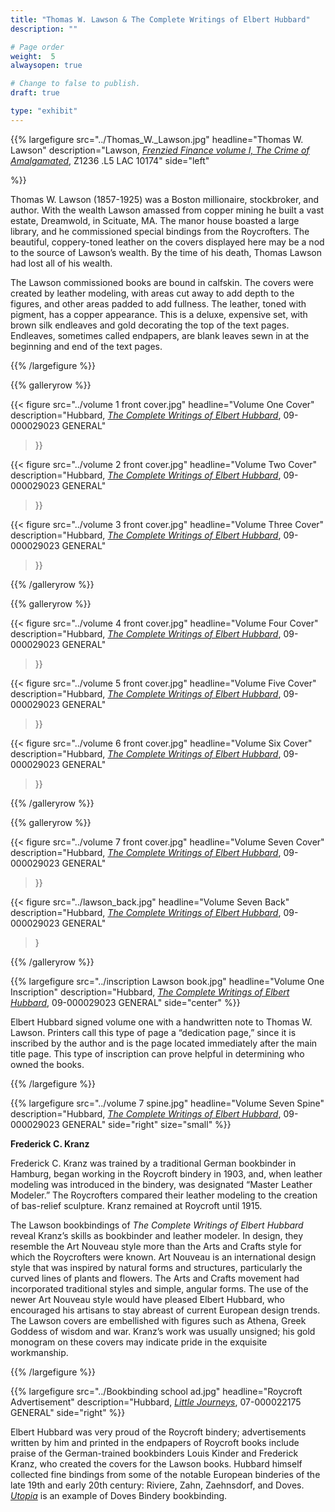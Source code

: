 ```yaml
---
title: "Thomas W. Lawson & The Complete Writings of Elbert Hubbard"
description: ""

# Page order
weight:  5
alwaysopen: true

# Change to false to publish.
draft: true

type: "exhibit"
---
```

{{% largefigure src="../Thomas_W._Lawson.jpg"
           headline="Thomas W. Lawson"
           description="Lawson, *[Frenzied Finance volume I, The Crime of Amalgamated](https://bc-primo.hosted.exlibrisgroup.com/primo-explore/fulldisplay?docid=ALMA-BC21328502220001021&context=L&vid=bclib_new&search_scope=bcl&tab=bcl_only&lang=en_US)*, Z1236 .L5 LAC 10174"
           side="left"
		   
		   
%}}

Thomas W. Lawson (1857-1925) was a Boston millionaire, stockbroker, and author. With the wealth Lawson amassed from copper mining he built a vast estate, Dreamwold, in Scituate, MA. The manor house boasted a large library, and he commissioned special bindings from the Roycrofters. The beautiful, coppery-toned leather on the covers displayed here may be a nod to the source of Lawson’s wealth. By the time of his death, Thomas Lawson had lost all of his wealth.   

The Lawson commissioned books are bound in calfskin. The covers were created by leather modeling, with areas cut away to add depth to the figures, and other areas padded to add fullness. The leather, toned with pigment, has a copper appearance. This is a deluxe, expensive set, with brown silk endleaves and gold decorating the top of the text pages. Endleaves, sometimes called endpapers, are blank leaves sewn in at the beginning and end of the text pages.

{{% /largefigure %}}



{{% galleryrow %}}


{{< figure src="../volume 1 front cover.jpg"
           headline="Volume One Cover"
           description="Hubbard, [*The Complete Writings of Elbert Hubbard*](https://bc-primo.hosted.exlibrisgroup.com/primo-explore/fulldisplay?docid=ALMA-BC21367055880001021&context=L&vid=bclib_new&search_scope=bcl&tab=bcl_only&lang=en_US), 09-000029023 GENERAL"
>}}

{{< figure src="../volume 2 front cover.jpg"
           headline="Volume Two Cover"
           description="Hubbard, [*The Complete Writings of Elbert Hubbard*](https://bc-primo.hosted.exlibrisgroup.com/primo-explore/fulldisplay?docid=ALMA-BC21367055880001021&context=L&vid=bclib_new&search_scope=bcl&tab=bcl_only&lang=en_US), 09-000029023 GENERAL"
>}}

{{< figure src="../volume 3 front cover.jpg"
           headline="Volume Three Cover"
           description="Hubbard, [*The Complete Writings of Elbert Hubbard*](https://bc-primo.hosted.exlibrisgroup.com/primo-explore/fulldisplay?docid=ALMA-BC21367055880001021&context=L&vid=bclib_new&search_scope=bcl&tab=bcl_only&lang=en_US), 09-000029023 GENERAL"
>}}

{{% /galleryrow %}}


{{% galleryrow %}}


{{< figure src="../volume 4 front cover.jpg"
           headline="Volume Four Cover"
           description="Hubbard, [*The Complete Writings of Elbert Hubbard*](https://bc-primo.hosted.exlibrisgroup.com/primo-explore/fulldisplay?docid=ALMA-BC21367055880001021&context=L&vid=bclib_new&search_scope=bcl&tab=bcl_only&lang=en_US), 09-000029023 GENERAL"
>}}

{{< figure src="../volume 5 front cover.jpg"
           headline="Volume Five Cover"
           description="Hubbard, [*The Complete Writings of Elbert Hubbard*](https://bc-primo.hosted.exlibrisgroup.com/primo-explore/fulldisplay?docid=ALMA-BC21367055880001021&context=L&vid=bclib_new&search_scope=bcl&tab=bcl_only&lang=en_US), 09-000029023 GENERAL"
>}}

{{< figure src="../volume 6 front cover.jpg"
           headline="Volume Six Cover"
           description="Hubbard, [*The Complete Writings of Elbert Hubbard*](https://bc-primo.hosted.exlibrisgroup.com/primo-explore/fulldisplay?docid=ALMA-BC21367055880001021&context=L&vid=bclib_new&search_scope=bcl&tab=bcl_only&lang=en_US), 09-000029023 GENERAL"
>}}

{{% /galleryrow %}}

{{% galleryrow %}}


{{< figure src="../volume 7 front cover.jpg"
           headline="Volume Seven Cover"
           description="Hubbard, [*The Complete Writings of Elbert Hubbard*](https://bc-primo.hosted.exlibrisgroup.com/primo-explore/fulldisplay?docid=ALMA-BC21367055880001021&context=L&vid=bclib_new&search_scope=bcl&tab=bcl_only&lang=en_US), 09-000029023 GENERAL"
>}}

{{< figure src="../lawson_back.jpg"
           headline="Volume Seven Back"
           description="Hubbard, [*The Complete Writings of Elbert Hubbard*](https://bc-primo.hosted.exlibrisgroup.com/primo-explore/fulldisplay?docid=ALMA-BC21367055880001021&context=L&vid=bclib_new&search_scope=bcl&tab=bcl_only&lang=en_US), 09-000029023 GENERAL"
>}


{{% /galleryrow %}}

{{% largefigure src="../inscription Lawson book.jpg"
           headline="Volume One Inscription"
           description="Hubbard, [*The Complete Writings of Elbert Hubbard*](https://bc-primo.hosted.exlibrisgroup.com/primo-explore/fulldisplay?docid=ALMA-BC21367055880001021&context=L&vid=bclib_new&search_scope=bcl&tab=bcl_only&lang=en_US), 09-000029023 GENERAL"
		   side="center"
%}}

Elbert Hubbard signed volume one with a handwritten note to Thomas W. Lawson. Printers call this type of page a “dedication page,” since it is inscribed by the author and is the page located immediately after the main title page. This type of inscription can prove helpful in determining who owned the books.

{{% /largefigure %}}


{{% largefigure src="../volume 7 spine.jpg"
           headline="Volume Seven Spine"
           description="Hubbard, [*The Complete Writings of Elbert Hubbard*](https://bc-primo.hosted.exlibrisgroup.com/primo-explore/fulldisplay?docid=ALMA-BC21367055880001021&context=L&vid=bclib_new&search_scope=bcl&tab=bcl_only&lang=en_US), 09-000029023 GENERAL"
		   side="right"
		   size="small"
%}}



__Frederick C. Kranz__
		   
Frederick C. Kranz was trained by a traditional German bookbinder in Hamburg, began working in the Roycroft bindery in 1903, and, when leather modeling was introduced in the bindery, was designated “Master Leather Modeler.” The Roycrofters compared their leather modeling to the creation of bas-relief sculpture. Kranz remained at Roycroft until 1915.  

The Lawson bookbindings of *The Complete Writings of Elbert Hubbard* reveal Kranz’s skills as bookbinder and leather modeler. In design, they resemble the Art Nouveau style more than the Arts and Crafts style for which the Roycrofters were known. Art Nouveau is an international design style that was inspired by natural forms and structures, particularly the curved lines of plants and flowers. The Arts and Crafts movement had incorporated traditional styles and simple, angular forms. The use of the newer Art Nouveau style would have pleased Elbert Hubbard, who encouraged his artisans to stay abreast of current European design trends. The Lawson covers are embellished with figures such as Athena, Greek Goddess of wisdom and war. Kranz’s work was usually unsigned; his gold monogram on these covers may indicate pride in the exquisite workmanship.

{{% /largefigure %}}
	   


{{% largefigure src="../Bookbinding school ad.jpg"
           headline="Roycroft Advertisement"
           description="Hubbard, [*Little Journeys*](https://bc-primo.hosted.exlibrisgroup.com/primo-explore/fulldisplay?docid=ALMA-BC21335517720001021&context=L&vid=bclib_new&search_scope=lib_BURNS&tab=bcl_only&lang=en_US),  07-000022175 GENERAL"
           side="right"
%}}

Elbert Hubbard was very proud of the Roycroft bindery; advertisements written by him and printed in the endpapers
of Roycroft books include praise of the German-trained bookbinders Louis Kinder and Frederick Kranz, who created
the covers for the Lawson books. Hubbard himself collected fine bindings from some of the notable European binderies of the late 19th and early 20th century: Riviere, Zahn, Zaehnsdorf, and Doves. [*Utopia*](https://bc-primo.hosted.exlibrisgroup.com/primo-explore/fulldisplay?docid=ALMA-BC21312191480001021&context=L&vid=bclib_new&search_scope=lib_LAW&tab=bcl_only&lang=en_US) is an example of Doves Bindery bookbinding. 





